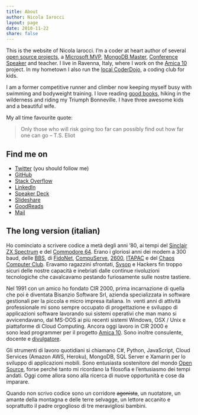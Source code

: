 ```yaml
---
title: About
author: Nicola Iarocci
layout: page
date: 2010-11-22
share: false
---
```

This is the website of Nicola Iarocci. I&#8217;m a coder at heart author of
several [open source projects][1], a [Microsoft MVP][2], [MongoDB
Master][3], [Conference Speaker][4] and teacher. I live in Ravenna, Italy,
where I work on the [Amica 10][5] project. In my hometown I also run the [local
CoderDojo][6], a coding club for kids. 

I am a former competitive runner and climber now keeping myself busy with
swimming and bodyweight training. I love reading [good books][8], hiking in the
wilderness and riding my Triumph Bonneville. I have three awesome kids and
a beautiful wife.

My all time favourite quote:

> Only those who will risk going too far can possibly find out how far one can
> go &#8211; T.S. Eliot 

## Find me on

  * [Twitter][9] (you should follow me)
  * [GitHub][10]
  * [Stack Overflow][11]
  * [LinkedIn][12]
  * [Speaker Deck][13]
  * [Slideshare][14]
  * [GoodReads][15]
  * [Mail][16]

## The long version (italian)

Ho cominciato a scrivere codice a metà degli anni &#8217;80, ai tempi del
[Sinclair ZX Spectrum][17] e del [Commodore 64][18]. Erano i gloriosi anni dei
modem a 300 baud, delle [BBS][19], di [FidoNet][20], [CompuServe][21],
[2600][22], [ITAPAC][23] e del [Chaos Computer Club][24]. Eravamo ragazzini
sfrontati, [Sysop][25] e Hackers fin troppo sicuri delle nostre capacità
e inebriati dalle continue rivoluzioni tecnologiche che cavalcavamo pestando
furiosamente sulle nostre tastiere.

Nel 1991 con un amico ho fondato CIR 2000, prima incarnazione di quella che poi
è diventata Bisanzio Software Srl, azienda specializzata in software gestionali
per la piccola e micro impresa italiana. In  venti anni di attività
professionale mi sono sempre occupato di progettazione e sviluppo di
applicazioni software lavorando sui sistemi operativi che man mano si
avvicendavano, dal MS-DOS ai più recenti sistemi Windows, OSX / Unix
e piattaforme di Cloud Computing. Ancora oggi lavoro in CIR 2000 e sono lead
programmer per il progetto <a title="Gestionale Amica"
href="http://gestionaleamica.com/" target="_blank">Amica 10</a>. Sono inoltre
consulente, docente e [divulgatore][4].

Gli strumenti di lavoro quotidiani si chiamano C#, Python, JavaScript, Cloud
Services (Amazon AWS, Heroku), MongoDB, SQL Server e Xamarin per lo sviluppo di
applicazioni mobili. Sono entusiasta sostenitore del mondo [Open Source][1],
forse perché tanto mi ricordano la filosofia e l&#8217;entusiasmo dei tempi
andati. Oggi come allora sono alla ricerca di nuove opportunità e cose da
imparare.

Quando non scrivo codice sono un corridore <del
datetime="2011-11-13T16:47:20+00:00">agonista</del>, un nuotatore, un amante
della montagna e delle terre selvagge, un lettore accanito e soprattutto il
padre orgoglioso di tre meravigliosi bambini.

 [1]: http://nicolaiarocci.com/opensource/
 [2]: https://mvp.microsoft.com/en-us/PublicProfile/5001717
 [3]: https://www.mongodb.org/community/masters
 [4]: http://nicolaiarocci.com/talks/
 [5]: http://gestionaleamica.com/
 [6]: http://coderdojoravenna.it/
 [7]: https://coderdojo.com/
 [8]: http://nicolaiarocci.com/books-i-have-read/
 [9]: https://twitter.com/nicolaiarocci
 [10]: https://github.com/nicolaiarocci
 [11]: https://stackoverflow.com/users/323269/nicola-iarocci
 [12]: http://www.linkedin.com/in/nicolaiarocci
 [13]: http://speakerdeck.com/u/nicola
 [14]: http://www.slideshare.net/nicolaiarocci
 [15]: http://www.goodreads.com/user/show/4665453-nicola
 [16]: mailto:nicola@nicolaiarocci.com
 [17]: http://it.wikipedia.org/wiki/Sinclair_ZX_Spectrum
 [18]: http://it.wikipedia.org/wiki/Commodore_64
 [19]: http://it.wikipedia.org/wiki/Bulletin_board_system
 [20]: http://it.wikipedia.org/wiki/FidoNet
 [21]: http://it.wikipedia.org/wiki/CompuServe
 [22]: http://www.2600.com/
 [23]: http://it.wikipedia.org/wiki/ITAPAC
 [24]: http://it.wikipedia.org/wiki/Chaos_Computer_Club
 [25]: http://it.wikipedia.org/wiki/SysOp

